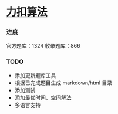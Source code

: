 # [力扣算法](https://leetcode.com)

### 进度

官方题库：1324
收录题库：866

### TODO

- 添加更新题库工具
- 根据已完成题目生成 markdown/html 目录
- 添加测试
- 添加最优时间、空间解法
- 多语言支持